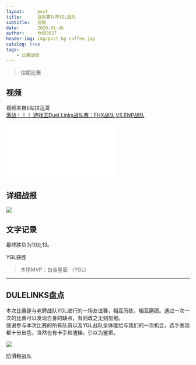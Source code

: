 ```yaml
---
layout:     post
title:      战队赛对阵YGL战队
subtitle:   惜败
date:       2020-01-26
author:     仓鼠9527
header-img: img/post-bg-coffee.jpg
catalog: true
tags:
    - 比赛战报
---
```

>往期比赛

## 视频

视频来自b站拉达哥
<br>
[激战！！！ 游戏王Duel Links战队赛：FHX战队 VS ENP战队](https://www.bilibili.com/video/av83796800)
<br>
<iframe src="//player.bilibili.com/player.html?aid=85076031&cid=145463270&page=1" scrolling="no" border="0" frameborder="no" framespacing="0" allowfullscreen="true"> </iframe>

## 详细战报

![](https://ftp.bmp.ovh/imgs/2020/02/3450f357b780e03c.jpg)





## 文字记录

最终胜负为10比13。

YGL获胜



>本场MVP：白夜星辰    （YGL)   

----

## DULELINKS盘点




本次比赛是与老牌战队YGL进行的一场友谊赛，相互历练，相互磨砺。通过一次一次的比赛可以发现自身的缺点，有则改之无则加勉。
<br/>
感谢参与本次比赛的所有队员以及YGL战队全体能给与我们的一次机会，选手表现都十分出色，当然也有卡手和渣操，引以为鉴把。

![](https://ftp.bmp.ovh/imgs/2020/02/cf68a58bd43dd722.png)



防滑鞋战队
